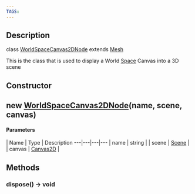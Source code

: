 ```yaml
---
TAGS:
---
```

## Description

class [WorldSpaceCanvas2DNode](/classes/2.4/WorldSpaceCanvas2DNode) extends [Mesh](/classes/2.4/Mesh)

This is the class that is used to display a World [Space](/classes/2.4/Space) Canvas into a 3D scene

## Constructor

## new [WorldSpaceCanvas2DNode](/classes/2.4/WorldSpaceCanvas2DNode)(name, scene, canvas)



#### Parameters
 | Name | Type | Description
---|---|---|---
 | name | string | 
 | scene | [Scene](/classes/2.4/Scene) | 
 | canvas | [Canvas2D](/classes/2.4/Canvas2D) | 
## Methods

### dispose() &rarr; void


